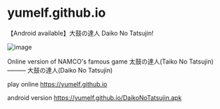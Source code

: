 # yumelf.github.io
【Android available】大鼓の達人 Daiko No Tatsujin!

 ![image](splash.jpg)

Online version of NAMCO's famous game 太鼓の達人(Taiko No Tatsujin) ——— 大鼓の達人(Daiko No Tatsujin)

play online https://yumelf.github.io

android version https://yumelf.github.io/DaikoNoTatsujin.apk
